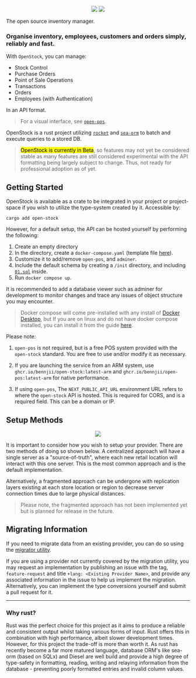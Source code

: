 
<div style="text-align:center">
   <img src="https://raw.githubusercontent.com/bennjii/open-stock/c811808ca63d75bfa99d5e4f032bab57dd997bec/docs/open-stock.svg#gh-dark-mode-only">
   <img src="https://raw.githubusercontent.com/bennjii/open-stock/c811808ca63d75bfa99d5e4f032bab57dd997bec/docs/open-stock-light.svg#gh-light-mode-only">
</div>

The open source inventory manager.

### Organise inventory, employees, customers and orders simply, reliably and fast. 

With `OpenStock`, you can manage:
- Stock Control
- Purchase Orders
- Point of Sale Operations
- Transactions
- Orders
- Employees (with Authentication)

In an API format. 
> For a visual interface, see [`open-pos`](https://github.com/bennjii/open-pos). 

OpenStock is a rust project utilizing [`rocket`](https://rocket.rs/) and [`sea-orm`](https://github.com/SeaQL/sea-orm) to batch and execute queries to a stored DB. 


> <mark>OpenStock is currently in Beta</mark>, so features may not yet be considered stable as many features are still considered experimental with the API formatting being largely subject to change. Thus, not ready for professional adoption as of yet.

## Getting Started
OpenStock is available as a crate to be integrated in your project or project-space if you wish to utilize the type-system created by it. Accessible by:

```
cargo add open-stock
```

However, for a default setup, the API can be hosted yourself by performing the following:

1. Create an empty directory
2. In the directory, create a `docker-compose.yaml` (template file [here](./docker-compose.yaml)).
3. Customize it to add/remove `open-pos`, and `adminer`.
4. Include the default schema by creating a `/init` directory, and including [`01.sql`](./init/01.sql) inside.
5. Run `docker compose up`.

It is recommended to add a database viewer such as adminer for development to monitor changes and trace any issues of object structure you may encounter.

> Docker compose will come pre-installed with any install of [Docker Desktop](https://docs.docker.com/desktop/), but If you are on linux and do not have docker compose installed, you can install it from the guide [here](https://docs.docker.com/compose/install/#scenario-two-install-the-compose-plugin).

Please note:
1. `open-pos` is not required, but is a free POS system provided with the `open-stock` standard. You are free to use and/or modify it as necessary.

2. If you are launching the service from an ARM system, use `ghcr.io/bennjii/open-stock:latest-arm` and `ghcr.io/bennjii/open-pos:latest-arm` for native performance.

3. If using `open-pos`, The `NEXT_PUBLIC_API_URL` environment URL refers to where the `open-stock` API is hosted. This is required for CORS, and is a required field. This can be a domain or IP.


## Setup Methods
<p align="center">
  <a href="#">
    
  </a>
  <p align="center">
   <img src="https://raw.githubusercontent.com/bennjii/open-stock/0c435b27ba3c17b46f3c142b60ccc036bc92d04d/docs/setup-method-banner.svg">
  </p>
</p>

It is important to consider how you wish to setup your provider. There are two methods of doing so shown below. A centralized approach will have a single server as a "source-of-truth", where each new retail location will interact with this one server. This is the most common approach and is the default implementation.

Alternatively, a fragmented approach can be undergone with replication layers existing at each store location or region to decrease server connection times due to large physical distances. 

> Please note, the fragmented approach has not been implemented yet but is planned for release in the future. 

## Migrating Information
If you need to migrate data from an existing provider, you can do so using the [migrator utility](https://github.com/bennjii/migrator). 

If you are using a provider not currently covered by the migration utility, you may request an implementation by publishing an issue with the tag, `feature-request` and title `+lang: <Existing Provider Name>`, and provide any associated information in the issue to help us implement the migration. Alternatively, you can implement the type conversions yourself and submit a pull request for it.

---

### Why rust?
Rust was the perfect choice for this project as it aims to produce a reliable and consistent output whilst taking various forms of input. Rust offers this in combination with high performance, albeit slower development times. However, for this project the trade-off is more than worth it. As rust has recently become a far more matured language, database ORM's like sea-orm (based on SQLx) and Diesel are well build and provide a high degree of type-safety in formatting, reading, writing and relaying information from the database - preventing poorly formatted entries and invalid column values. 
